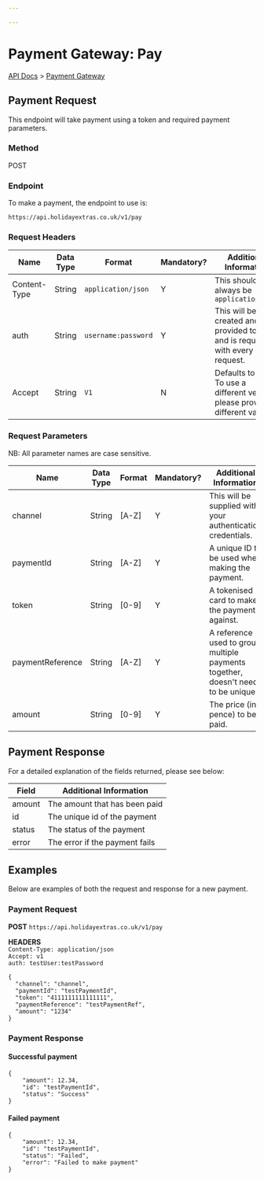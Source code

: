 ```yaml
---

---
```


# Payment Gateway: Pay

[API Docs](/hxapi/) > [Payment Gateway](pay)

## Payment Request

This endpoint will take payment using a token and required payment parameters.

### Method

POST

### Endpoint

To make a payment, the endpoint to use is:

```
https://api.holidayextras.co.uk/v1/pay
```

### Request Headers

| Name  | Data Type | Format | Mandatory? | Additional Information |
| ----  | --------- | ------ | ---------- | ---------------------- |
| Content-Type | String | `application/json` | Y | This should always be `application/json` |
| auth   | String | `username:password` | Y | This will be created and provided to you, and is required with every request.|
| Accept | String | `V1` | N | Defaults to V1. To use a different version please provide a different value. |

### Request Parameters

NB: All parameter names are case sensitive.

 | Name  | Data Type | Format | Mandatory? | Additional Information |
 | ----  | --------- | ------ | ---------- | ---------------------- |
 | channel | String | [A-Z] | Y | This will be supplied with your authentication credentials. |
 | paymentId | String | [A-Z] | Y | A unique ID to be used when making the payment. |
 | token   | String | [0-9] | Y | A tokenised card to make the payment against. |
 | paymentReference | String | [A-Z] | Y | A reference used to group multiple payments together, doesn't need to be unique. |
 | amount | String | [0-9] | Y | The price (in pence) to be paid. |

## Payment Response

For a detailed explanation of the fields returned, please see below:

 | Field | Additional Information |
 | ----- | ---------------------- |
 | amount | The amount that has been paid |
 | id | The unique id of the payment |
 | status | The status of the payment |
 | error | The error if the payment fails |

## Examples

Below are examples of both the request and response for a new payment.

### Payment Request

**POST**  `https://api.holidayextras.co.uk/v1/pay`

**HEADERS** <br />
`Content-Type: application/json` <br />
`Accept: v1` <br />
`auth: testUser:testPassword`

```
{
  "channel": "channel",
  "paymentId": "testPaymentId",
  "token": "4111111111111111",
  "paymentReference": "testPaymentRef",
  "amount": "1234"
}
```

### Payment Response


#### Successful payment

```
{
    "amount": 12.34,
    "id": "testPaymentId",
    "status": "Success"
}
```

#### Failed payment

```
{
    "amount": 12.34,
    "id": "testPaymentId",
    "status": "Failed",
    "error": "Failed to make payment"
}
```

